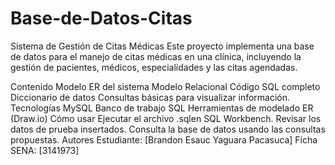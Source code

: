 # Base-de-Datos-Citas
Sistema de Gestión de Citas Médicas
Este proyecto implementa una base de datos para el manejo de citas médicas en una clínica, incluyendo la gestión de pacientes, médicos, especialidades y las citas agendadas.

Contenido
Modelo ER del sistema
Modelo Relacional
Código SQL completo
Diccionario de datos
Consultas básicas para visualizar información.
Tecnologías
MySQL
Banco de trabajo SQL
Herramientas de modelado ER (Draw.io)
Cómo usar
Ejecutar el archivo .sqlen SQL Workbench.
Revisar los datos de prueba insertados.
Consulta la base de datos usando las consultas propuestas.
Autores
Estudiante: [Brandon Esauc Yaguara Pacasuca]
Ficha SENA: [3141973]
